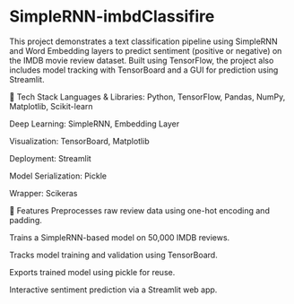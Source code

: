 # SimpleRNN-imbdClassifire
This project demonstrates a text classification pipeline using SimpleRNN and Word Embedding layers to predict sentiment (positive or negative) on the IMDB movie review dataset. Built using TensorFlow, the project also includes model tracking with TensorBoard and a GUI for prediction using Streamlit.

🔧 Tech Stack
Languages & Libraries: Python, TensorFlow, Pandas, NumPy, Matplotlib, Scikit-learn

Deep Learning: SimpleRNN, Embedding Layer

Visualization: TensorBoard, Matplotlib

Deployment: Streamlit

Model Serialization: Pickle

Wrapper: Scikeras

📌 Features
Preprocesses raw review data using one-hot encoding and padding.

Trains a SimpleRNN-based model on 50,000 IMDB reviews.

Tracks model training and validation using TensorBoard.

Exports trained model using pickle for reuse.

Interactive sentiment prediction via a Streamlit web app.
